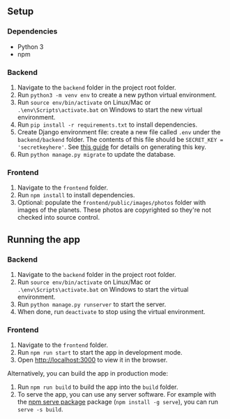 ## Setup

### Dependencies

- Python 3
- npm

### Backend

1. Navigate to the `backend` folder in the project root folder.
1. Run `python3 -m venv env` to create a new python virtual environment.
1. Run `source env/bin/activate` on Linux/Mac or `.\env\Scripts\activate.bat` on Windows to start the new virtual environment.
1. Run `pip install -r requirements.txt` to install dependencies.
1. Create Django environment file: create a new file called `.env` under the `backend/backend` folder. The contents of this file should be `SECRET_KEY = 'secretkeyhere'`. See [this guide](https://humberto.io/blog/tldr-generate-django-secret-key/) for details on generating this key.
1. Run `python manage.py migrate` to update the database.

### Frontend

1. Navigate to the `frontend` folder.
1. Run `npm install` to install dependencies.
1. Optional: populate the `frontend/public/images/photos` folder with images of the planets. These photos are copyrighted so they're not checked into source control.

## Running the app

### Backend

1. Navigate to the `backend` folder in the project root folder.
1. Run `source env/bin/activate` on Linux/Mac or `.\env\Scripts\activate.bat` on Windows to start the virtual environment.
1. Run `python manage.py runserver` to start the server.
1. When done, run `deactivate` to stop using the virtual environment.

### Frontend

1. Navigate to the `frontend` folder.
1. Run `npm run start` to start the app in development mode.
1. Open [http://localhost:3000](http://localhost:3000) to view it in the browser.

Alternatively, you can build the app in production mode:

1. Run `npm run build` to build the app into the `build` folder.
2. To serve the app, you can use any server software. For example with the [npm serve package](https://www.npmjs.com/package/serve) package (`npm install -g serve`), you can run `serve -s build`.
